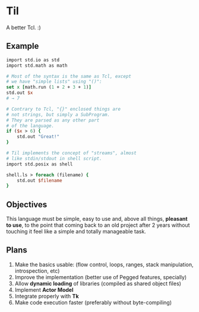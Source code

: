 # Til

A better Tcl. :)


## Example

```tcl
import std.io as std
import std.math as math

# Most of the syntax is the same as Tcl, except
# we have "simple lists" using "()":
set x [math.run (1 + 2 + 3 + 1)]
std.out $x
# → 7

# Contrary to Tcl, "{}" enclosed things are
# not strings, but simply a SubProgram.
# They are parsed as any other part
# of the language.
if ($x > 6) {
    std.out "Great!"
}

# Til implements the concept of "streams", almost
# like stdin/stdout in shell script.
import std.posix as shell

shell.ls > foreach (filename) {
    std.out $filename
}
```


## Objectives

This language must be simple, easy to use and, above all things,
**pleasant to use**, to the point that coming back to an old project after
2 years without touching it feel like a simple and totally manageable
task.


## Plans

1. Make the basics usable: (flow control, loops, ranges, stack
   manipulation, introspection, etc)
1. Improve the implementation (better use of Pegged features, specially)
1. Allow **dynamic loading** of libraries (compiled as shared object
   files)
1. Implement **Actor Model**
1. Integrate properly with **Tk**
1. Make code execution faster (preferably without byte-compiling)
